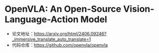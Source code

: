 # OpenVLA: An Open-Source Vision-Language-Action Model
- 论文地址：https://arxiv.org/html/2406.09246?_immersive_translate_auto_translate=1
- 代码仓库：https://github.com/openvla/openvla
